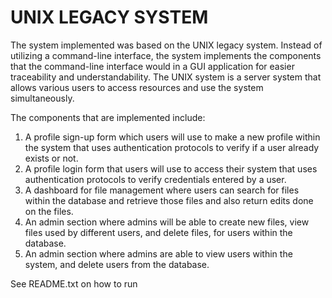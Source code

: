 # UNIX LEGACY SYSTEM

The system implemented was based on the UNIX legacy system. Instead of utilizing a command-line interface, the system implements the components that the command-line interface would in a GUI application for easier traceability and understandability. The UNIX system is a server system that allows various users to access resources and use the system simultaneously. 

The components that are implemented include: 
1. A profile sign-up form which users will use to make a new profile within the system that uses authentication protocols to verify if a user already exists or not. 
2. A profile login form that users will use to access their system that uses authentication protocols to verify credentials entered by a user.
3. A dashboard for file management where users can search for files within the database and retrieve those files and also return edits done on the files.
4. An admin section where admins will be able to create new files, view files used by different users, and delete files, for users within the database.
5. An admin section where admins are able to view users within the system, and delete users from the database.

See README.txt on how to run
